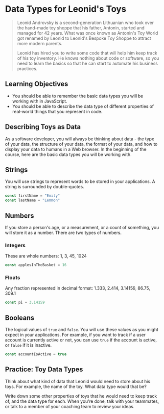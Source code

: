 # Data Types for Leonid's Toys


> Leonid Androvsky is a second-generation Lithuanian who took over the hand-made toy shoppe that his father, Antonin, started and managed for 42 years. What was once known as Antonin's Toy World got renamed by Leonid to Leonid's Bespoke Toy Shoppe to attract more modern parents.
>
> Leonid has hired you to write some code that will help him keep track of his toy inventory. He knows nothing about code or software, so you need to learn the basics so that he can start to automate his business practices.

## Learning Objectives

* You should be able to remember the basic data types you will be working with in JavaScript.
* You should be able to describe the data type of different properties of real-world things that you represent in code.

## Describing Toys as Data

As a software developer, you will always be thinking about data - the type of your data, the structure of your data, the format of your data, and how to display your data to humans in a Web browser. In the beginning of the course, here are the basic data types you will be working with.

## Strings

You will use strings to represent words to be stored in your applications. A string is surrounded by double-quotes.

```js
const firstName = "Emily"
const lastName = "Lemmon"
```

## Numbers

If you store a person's age, or a measurement, or a count of something, you will store it as a number. There are two types of numbers.

### Integers

These are whole numbers: 1, 3, 45, 1024

```js
const applesInTheBasket = 16
```

### Floats

Any fraction represented in decimal format: 1.333, 2.414, 3.14159, 86.75, 309.1

```js
const pi = 3.14159
```

## Booleans

The logical values of `true` and `false`. You will use these values as you might expect in your applications. For example, if you want to track if a user account is currently active or not, you can use `true` if the account is active, or `false` if it is inactive.

```js
const accountIsActive = true
```

## Practice: Toy Data Types

Think about what kind of data that Leonid would need to store about his toys. For example, the name of the toy. What data type would that be?

Write down some other properties of toys that he would need to keep track of, and the data type for each. When you're done, talk with your teammates, or talk to a member of your coaching team to review your ideas.